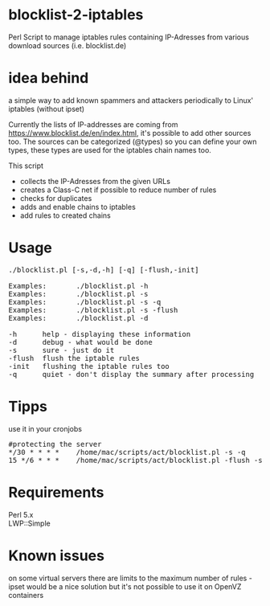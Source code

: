 # blocklist-2-iptables
Perl Script to manage iptables rules containing IP-Adresses from various download sources (i.e. blocklist.de) 

# idea behind
a simple way to add known spammers and attackers periodically to Linux' iptables (without ipset)

Currently the lists of IP-addresses are coming from https://www.blocklist.de/en/index.html, it's possible to add other sources too.
The sources can be categorized (@types) so you can define your own types, these types are used for the iptables chain names too.

This script
* collects the IP-Adresses from the given URLs
* creates a Class-C net if possible to reduce number of rules
* checks for duplicates
* adds and enable chains to iptables
* add rules to created chains

# Usage
<pre>./blocklist.pl [-s,-d,-h] [-q] [-flush,-init]

Examples:       ./blocklist.pl -h
Examples:       ./blocklist.pl -s
Examples:       ./blocklist.pl -s -q
Examples:       ./blocklist.pl -s -flush
Examples:       ./blocklist.pl -d

-h      help - displaying these information
-d      debug - what would be done
-s      sure - just do it
-flush  flush the iptable rules
-init   flushing the iptable rules too
-q      quiet - don't display the summary after processing</pre>

# Tipps
use it in your cronjobs
<pre>#protecting the server
*/30 * * * *    /home/mac/scripts/act/blocklist.pl -s -q
15 */6 * * *    /home/mac/scripts/act/blocklist.pl -flush -s</pre>


# Requirements
Perl 5.x<br/>
LWP::Simple

# Known issues
on some virtual servers there are limits to the maximum number of rules - ipset would be a nice solution but it's not possible to use it on OpenVZ containers
